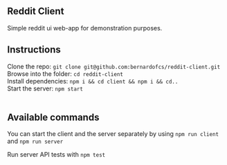 ## Reddit Client

Simple reddit ui web-app for demonstration purposes.

## Instructions

Clone the repo: `git clone git@github.com:bernardofcs/reddit-client.git` <br>
Browse into the folder: `cd reddit-client`<br>
Install dependencies: `npm i && cd client && npm i && cd..`<br>
Start the server: `npm start`<br><br>

## Available commands

You can start the client and the server separately by using `npm run client` and `npm run server`

Run server API tests with `npm test`
